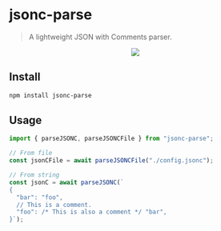 # jsonc-parse

> A lightweight JSON with Comments parser.

<p align="center">
  <a href="https://www.npmjs.com/package/jsonc-parse"><img src="https://img.shields.io/npm/v/jsonc-parse?color=3FA7D6&label="></a>
<p>

## Install
```bash
npm install jsonc-parse
```


## Usage

```ts
import { parseJSONC, parseJSONCFile } from "jsonc-parse"; 

// From file
const jsonCFile = await parseJSONCFile("./config.jsonc");

// From string
const jsonC = await parseJSONC(`
{
  "bar": "foo",
  // This is a comment.
  "foo": /* This is also a comment */ "bar",
}`);
```
